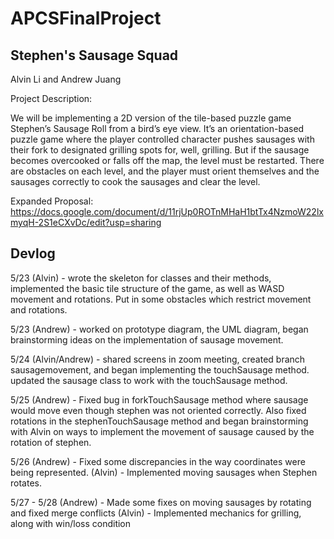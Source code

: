 # APCSFinalProject
## Stephen's Sausage Squad

Alvin Li and Andrew Juang

Project Description:

We will be implementing a 2D version of the tile-based puzzle game Stephen’s Sausage Roll from a bird’s eye view. It’s an orientation-based puzzle game where the player controlled character pushes sausages with their fork to designated grilling spots for, well, grilling. But if the sausage becomes overcooked or falls off the map, the level must be restarted. There are obstacles on each level, and the player must orient themselves and the sausages correctly to cook the sausages and clear the level.


Expanded Proposal:
https://docs.google.com/document/d/11rjUp0ROTnMHaH1btTx4NzmoW22lxmyqH-2S1eCXvDc/edit?usp=sharing

## Devlog

5/23 (Alvin) - wrote the skeleton for classes and their methods, implemented the basic tile structure of the game, as well as WASD movement and rotations. Put in some obstacles which restrict movement and rotations.

5/23 (Andrew) - worked on prototype diagram, the UML diagram, began brainstorming ideas on the implementation of sausage movement. 

5/24 (Alvin/Andrew) - shared screens in zoom meeting, created branch sausagemovement, and began implementing the touchSausage method. updated the sausage class to work with the touchSausage method. 

5/25 (Andrew) - Fixed bug in forkTouchSausage method where sausage would move even though stephen was not oriented correctly. Also fixed rotations in the stephenTouchSausage method and began brainstorming with Alvin on ways to implement the movement of sausage caused by the rotation of stephen. 

5/26 (Andrew) - Fixed some discrepancies in the way coordinates were being represented.
(Alvin) - Implemented moving sausages when Stephen rotates.

5/27 - 5/28 (Andrew) - Made some fixes on moving sausages by rotating and fixed merge conflicts
(Alvin) - Implemented mechanics for grilling, along with win/loss condition
